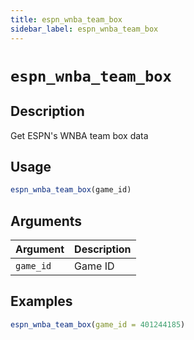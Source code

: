 ```yaml
---
title: espn_wnba_team_box
sidebar_label: espn_wnba_team_box
---
```

# `espn_wnba_team_box`

## Description

Get ESPN's WNBA team box data

## Usage

```r
espn_wnba_team_box(game_id)
```

## Arguments

Argument      |Description
------------- |----------------
`game_id`     |     Game ID


## Examples

```r
espn_wnba_team_box(game_id = 401244185)
```
